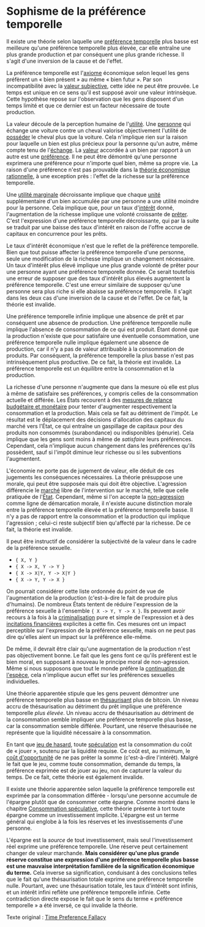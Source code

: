 Sophisme de la préférence temporelle
====================================

Il existe une théorie selon laquelle une [préférence temporelle](https://www.wikiberal.org/wiki/Pr%C3%A9f%C3%A9rence_temporelle) plus basse est meilleure qu'une préférence temporelle plus élevée, car elle entraîne une plus grande production et par conséquent une plus grande richesse. Il s'agit d'une inversion de la cause et de l'effet.

La préférence temporelle est l'[axiome](https://fr.wikipedia.org/wiki/Axiome) économique selon lequel les gens préfèrent un « bien présent » au même « bien futur ». Par son incompatibilité avec la [valeur subjective](https://fr.wikipedia.org/wiki/Conception_subjective_de_la_valeur), cette idée ne peut être prouvée. Le temps est unique en ce sens qu'il est supposé avoir une valeur intrinsèque. Cette hypothèse repose sur l'observation que les gens disposent d'un temps limité et que ce dernier est un facteur nécessaire de toute production.

La valeur découle de la perception humaine de l'[utilité](ch101-glossary.md#utilité). Une [personne](ch101-glossary.md#personne) qui échange une voiture contre un cheval valorise objectivement l'utilité de [posséder](ch101-glossary.md#propriétaire) le cheval plus que la voiture. Cela n'implique rien sur la raison pour laquelle un bien est plus précieux pour la personne qu'un autre, même compte tenu de l'[échange](ch101-glossary.md#échange). La [valeur](ch101-glossary.md#valeur) accordée à un bien par rapport à un autre est une [préférence](https://fr.wikipedia.org/wiki/Pr%C3%A9f%C3%A9rence#Domaine_%C3%A9conomique_et_social). Il ne peut être démontré qu'une personne exprimera une préférence pour n'importe quel bien, même sa propre vie. La raison d'une préférence n'est pas prouvable dans la [théorie économique rationnelle](https://fr.wikipedia.org/wiki/Catallaxie), à une exception près : l'effet de la richesse sur la préférence temporelle.

Une [utilité marginale](https://fr.wikipedia.org/wiki/Utilit%C3%A9_marginale) décroissante implique que chaque [unité](ch101-glossary.md#unité) supplémentaire d'un bien accumulée par une personne a une utilité moindre pour la personne. Cela implique que, pour un taux d'[intérêt](ch101-glossary.md#intérêt) donné, l'augmentation de la richesse implique une volonté croissante de [prêter](ch101-glossary.md#prêter). C'est l'expression d'une préférence temporelle décroissante, qui par la suite se traduit par une baisse des taux d'intérêt en raison de l'offre accrue de capitaux en concurrence pour les prêts.

Le taux d'intérêt économique n'est que le reflet de la préférence temporelle. Bien que tout puisse affecter la préférence temporelle d'une personne, seule une modification de la richesse implique un changement nécessaire. Un taux d'intérêt plus élevé implique une plus grande volonté de prêter pour une personne ayant une préférence temporelle donnée. Ce serait toutefois une erreur de supposer que des taux d'intérêt plus élevés augmentent la préférence temporelle. C'est une erreur similaire de supposer qu'une personne sera plus riche si elle abaisse sa préférence temporelle. Il s'agit dans les deux cas d'une inversion de la cause et de l'effet. De ce fait, la théorie est invalide.

Une préférence temporelle infinie implique une absence de prêt et par conséquent une absence de production. Une préférence temporelle nulle implique l'absence de consommation de ce qui est produit. Étant donné que la production n'existe que pour satisfaire une éventuelle consommation, une préférence temporelle nulle implique également une absence de production, car il n'y a pas de valeur attribuable à la consommation de produits. Par conséquent, la préférence temporelle la plus basse n'est pas intrinsèquement plus productive. De ce fait, la théorie est invalide. La préférence temporelle est un équilibre entre la consommation et la production.

La richesse d'une personne n'augmente que dans la mesure où elle est plus à même de satisfaire ses préférences, y compris celles de la consommation actuelle et différée. Les États recourent à des [mesures de relance budgétaire et monétaire](https://fr.wikipedia.org/wiki/Politique_de_relance) pour tenter d'augmenter respectivement la consommation et la production. Mais cela se fait au détriment de l'impôt. Le résultat est le déplacement des décisions d'allocation des capitaux du marché vers l'État, ce qui entraîne un gaspillage de capitaux pour des produits non consommés (surabondance) ou indisponibles (pénurie). Cela implique que les gens sont moins à même de *satisfaire* leurs préférences. Cependant, cela n'implique aucun changement dans les préférences qu'ils possèdent, sauf si l'impôt diminue leur richesse ou si les subventions l'augmentent.

L'économie ne porte pas de jugement de valeur, elle déduit de ces jugements les conséquences nécessaires. La théorie présuppose une morale, qui peut être supposée mais qui doit être objective. L'agression différencie le [marché](ch101-glossary.md#marché) libre de l'intervention sur le marché, telle que celle pratiquée de l'[État](ch101-glossary.md#état). Cependant, même si l'on accepte la [non-agression](https://fr.wikipedia.org/wiki/Principe_de_non-agression) comme ligne de démarcation morale, il n'existe aucune distinction morale entre la préférence temporelle élevée et la préférence temporelle basse. Il n'y a pas de rapport entre la consommation et la production qui implique l'agression ; celui-ci reste subjectif bien qu'affecté par la richesse. De ce fait, la théorie est invalide.

Il peut être instructif de considérer la subjectivité de la valeur dans le cadre de la préférence sexuelle.

* `{ X, Y }`
* `{ X -> X, Y -> Y }`
* `{ X -> X|Y, Y -> X|Y }`
* `{ X -> Y, Y -> X }`

On pourrait considérer cette liste ordonnée du point de vue de l'augmentation de la production (c'est-à-dire le fait de produire plus d'humains). De nombreux États tentent de réduire l'expression de la préférence sexuelle à l'ensemble `{ X -> Y, Y -> X }`. Ils peuvent avoir recours à la fois à la [criminalisation](https://fr.wikipedia.org/wiki/Droits_LGBT) pure et simple de l'expression et à des [incitations financières](https://en.wikipedia.org/wiki/Marriage_promotion) explicites à cette fin. Ces mesures ont un impact perceptible sur l'expression de la préférence sexuelle, mais on ne peut pas dire qu'elles aient un impact sur la préférence elle-même.

De même, il devrait être clair qu'une augmentation de la production n'est pas objectivement bonne. Le fait que les gens font ce qu'ils préfèrent est le bien moral, en supposant à nouveau le principe moral de non-agression. Même si nous supposons que tout le monde préfère la [continuation de l'espèce](https://futurism.com/in-order-to-ensure-human-survival-we-must-become-a-multi-planetary-species), cela n'implique aucun effet sur les préférences sexuelles individuelles.

Une théorie apparentée stipule que les gens peuvent démontrer une préférence temporelle plus basse en [thésaurisant](ch101-glossary.md#thésauriser) plus de bitcoin. Un niveau accru de thésaurisation au détriment du prêt implique une préférence temporelle *plus élevée*. Un niveau accru de thésaurisation au détriment de la consommation semble impliquer une préférence temporelle plus basse, car la consommation semble différée. Pourtant, une réserve thésaurisée ne représente que la liquidité nécessaire à la consommation.

En tant que [jeu de hasard](https://fr.wikipedia.org/wiki/Jeu_de_hasard), toute [spéculation](ch101-glossary.md#spéculer) est la consommation du coût de « jouer », soutenu par la liquidité requise. Ce coût est, au minimum, le [coût d'opportunité](https://fr.wikipedia.org/wiki/Co%C3%BBt_d%27opportunit%C3%A9) de ne pas prêter la somme (c'est-à-dire l'intérêt). Malgré le fait que le jeu, comme toute consommation, demande du temps, la préférence exprimée est de jouer au jeu, non de capturer la valeur du temps. De ce fait, cette théorie est également invalide.

Il existe une théorie apparentée selon laquelle la préférence temporelle est exprimée par la consommation différée - lorsqu'une personne accumule de l'épargne plutôt que de consommer cette épargne. Comme montré dans le chapitre [Consommation spéculative](ch092-speculative-consumption.md), cette théorie présente à tort toute épargne comme un investissement implicite. L'épargne est un terme général qui englobe à la fois les réserves et les investissements d'une personne. 

L'épargne est la *source* de tout investissement, mais seul l'investissement réel exprime une préférence temporelle. Une réserve peut certainement changer de valeur marchande. **Mais considérer qu'une plus grande réserve constitue une expression d'une préférence temporelle plus basse est une mauvaise interprétation familière de la signification économique du terme.** Cela inverse sa signification, conduisant à des conclusions telles que le fait qu'une thésaurisation totale exprime une préférence temporelle nulle. Pourtant, avec une thésaurisation totale, les taux d'intérêt sont infinis, et un intérêt infini reflète une préférence temporelle infinie. Cette contradiction directe expose le fait que le sens du terme « préférence temporelle » a été inversé, ce qui invalide la théorie.

Texte original : [Time Preference Fallacy](https://github.com/libbitcoin/libbitcoin-system/wiki/Time-Preference-Fallacy)